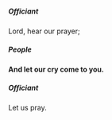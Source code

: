 ##### Officiant
Lord, hear our prayer;

##### **People**
**And let our cry come to you.**

##### Officiant
Let us pray.
